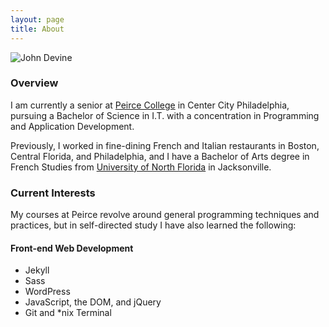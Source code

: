 ```yaml
---
layout: page
title: About
---
```


<img class="about-img" src="{{ site.baseurl }}/assets/img/me.jpg" alt="John Devine">

### Overview

I am currently a senior at [Peirce College](https://www.peirce.edu "Peirce College") in Center City Philadelphia, pursuing a Bachelor of Science in I.T. with a concentration in Programming and Application Development.

Previously, I worked in fine-dining French and Italian restaurants in Boston, Central Florida, and Philadelphia, and I have a Bachelor of Arts degree in French Studies from [University of North Florida](https://www.unf.edu "University of North Florida") in Jacksonville.

### Current Interests

My courses at Peirce revolve around general programming techniques and practices, but in self-directed study I have also learned the following:

#### Front-end Web Development

* Jekyll
* Sass
* WordPress
* JavaScript, the DOM, and jQuery
* Git and *nix Terminal